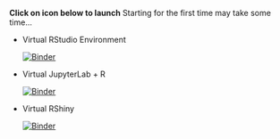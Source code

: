 __Click on icon below to launch__ 
Starting for the first time may take some time...

- Virtual RStudio Environment

    [![Binder](https://mybinder.org/badge_logo.svg)](https://mybinder.org/v2/gh/ifetzer/RStudioForTeachingTest/main?urlpath=rstudio)

- Virtual JupyterLab + R

    [![Binder](https://mybinder.org/badge_logo.svg)](https://mybinder.org/v2/gh/ifetzer/RStudioForTeachingTest/main?urlpath=lab)

- Virtual RShiny
 
    [![Binder](https://mybinder.org/badge_logo.svg)](https://mybinder.org/v2/gh/ifetzer/RStudioForTeachingTest/main?urlpath=shiny)
